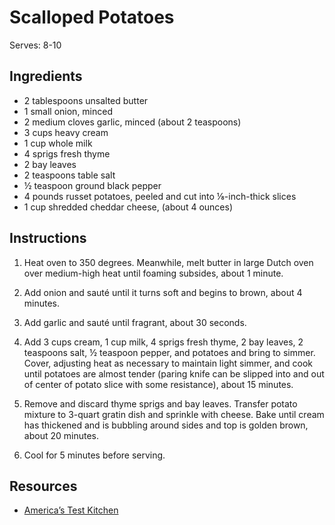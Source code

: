 # Scalloped Potatoes

Serves: 8-10

## Ingredients

* 2 tablespoons unsalted butter
* 1 small onion, minced
* 2 medium cloves garlic, minced (about 2 teaspoons)
* 3 cups heavy cream
* 1 cup whole milk
* 4 sprigs fresh thyme
* 2 bay leaves
* 2 teaspoons table salt
* ½ teaspoon ground black pepper
* 4 pounds russet potatoes, peeled and cut into ⅛-inch-thick slices
* 1 cup shredded cheddar cheese, (about 4 ounces)

## Instructions

1. Heat oven to 350 degrees. Meanwhile, melt butter in large Dutch oven over medium-high heat until foaming subsides, about 1 minute.

2. Add onion and sauté until it turns soft and begins to brown, about 4 minutes.

3. Add garlic and sauté until fragrant, about 30 seconds.

4. Add 3 cups cream, 1 cup milk, 4 sprigs fresh thyme, 2 bay leaves, 2 teaspoons salt, ½ teaspoon pepper, and potatoes and bring to simmer. Cover, adjusting heat as necessary to maintain light simmer, and cook until potatoes are almost tender (paring knife can be slipped into and out of center of potato slice with some resistance), about 15 minutes.

5. Remove and discard thyme sprigs and bay leaves. Transfer potato mixture to 3-quart gratin dish and sprinkle with cheese. Bake until cream has thickened and is bubbling around sides and top is golden brown, about 20 minutes.

6. Cool for 5 minutes before serving.

## Resources

* [America’s Test Kitchen](https://www.americastestkitchen.com/recipes/2098-holiday-scalloped-potatoes)
